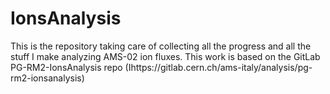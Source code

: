 # IonsAnalysis
This is the repository taking care of collecting all the progress and all the stuff I make analyzing AMS-02 ion fluxes. This work is based on the GitLab PG-RM2-IonsAnalysis repo (Ihttps://gitlab.cern.ch/ams-italy/analysis/pg-rm2-ionsanalysis)
